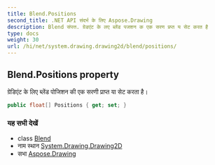 ```yaml
---
title: Blend.Positions
second_title: .NET API संदर्भ के लिए Aspose.Drawing
description: Blend संपत्त. ग्रेडएंट के लए ब्लेंड पजशन क एक सरण प्रप्त य सेट करत है
type: docs
weight: 30
url: /hi/net/system.drawing.drawing2d/blend/positions/
---
```

## Blend.Positions property

ग्रेडिएंट के लिए ब्लेंड पोजिशन की एक सरणी प्राप्त या सेट करता है।

```csharp
public float[] Positions { get; set; }
```

### यह सभी देखें

* class [Blend](../)
* नाम स्थान [System.Drawing.Drawing2D](../../blend/)
* सभा [Aspose.Drawing](../../../)


